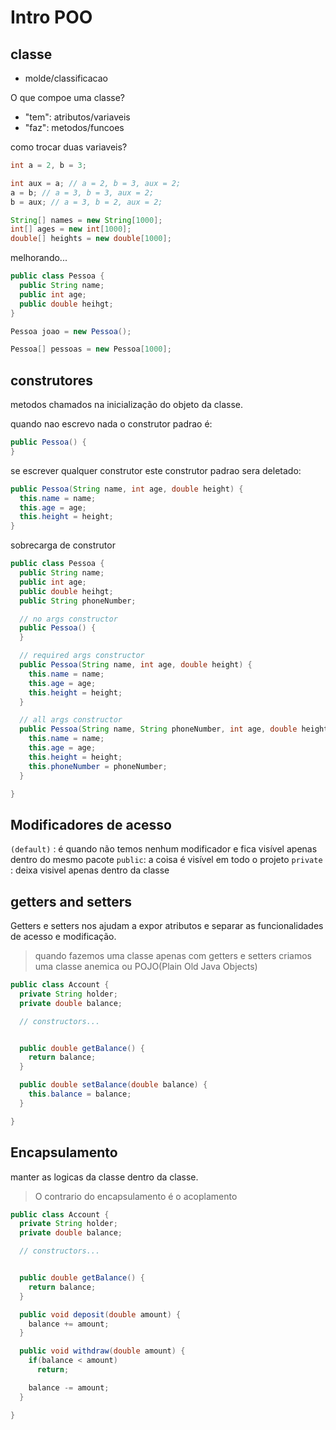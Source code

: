 # Intro POO

## classe

- molde/classificacao

O que compoe uma classe?

- "tem": atributos/variaveis
- "faz": metodos/funcoes

como trocar duas variaveis?

```java
int a = 2, b = 3;

int aux = a; // a = 2, b = 3, aux = 2;
a = b; // a = 3, b = 3, aux = 2;
b = aux; // a = 3, b = 2, aux = 2;
```

```java
String[] names = new String[1000];
int[] ages = new int[1000];
double[] heights = new double[1000];
```

melhorando...

```java
public class Pessoa {
  public String name;
  public int age;
  public double heihgt;
}
```

```java
Pessoa joao = new Pessoa();

Pessoa[] pessoas = new Pessoa[1000];
```

## construtores

metodos chamados na inicialização do objeto da classe.

quando nao escrevo nada o construtor padrao é:

```java
public Pessoa() {
}
```

se escrever qualquer construtor este construtor padrao sera deletado:

```java
public Pessoa(String name, int age, double height) {
  this.name = name;
  this.age = age;
  this.height = height;
}
```

sobrecarga de construtor

```java
public class Pessoa {
  public String name;
  public int age;
  public double heihgt;
  public String phoneNumber;

  // no args constructor
  public Pessoa() { 
  }

  // required args constructor
  public Pessoa(String name, int age, double height) {
    this.name = name;
    this.age = age;
    this.height = height;
  }

  // all args constructor
  public Pessoa(String name, String phoneNumber, int age, double height) {
    this.name = name;
    this.age = age;
    this.height = height;
    this.phoneNumber = phoneNumber;
  }

}
```

## Modificadores de acesso

`(default)` : é quando não temos nenhum modificador e fica visível apenas dentro do mesmo pacote
`public`: a coisa é visível em todo o projeto
`private` : deixa visivel apenas dentro da classe

## getters and setters

Getters e setters nos ajudam a expor atributos e separar as funcionalidades de acesso e modificação.

> quando fazemos uma classe apenas com getters e setters criamos uma classe anemica ou POJO(Plain Old Java Objects)

```java
public class Account {
  private String holder;
  private double balance;

  // constructors...


  public double getBalance() {
    return balance;
  }

  public double setBalance(double balance) {
    this.balance = balance;
  }

}
```

## Encapsulamento

manter as logicas da classe dentro da classe.

> O contrario do encapsulamento é o acoplamento

```java
public class Account {
  private String holder;
  private double balance;

  // constructors...


  public double getBalance() {
    return balance;
  }

  public void deposit(double amount) {
    balance += amount;
  }

  public void withdraw(double amount) {
    if(balance < amount) 
      return;

    balance -= amount;
  }

}

```
